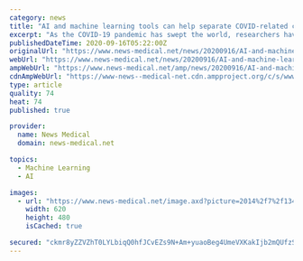 ```yaml
---
category: news
title: "AI and machine learning tools can help separate COVID-related claims"
excerpt: "As the COVID-19 pandemic has swept the world, researchers have published hundreds of papers each week reporting their findings - many of which have not undergone a thorough peer review process to gauge their reliability."
publishedDateTime: 2020-09-16T05:22:00Z
originalUrl: "https://www.news-medical.net/news/20200916/AI-and-machine-learning-tools-can-help-separate-COVID-related-claims.aspx"
webUrl: "https://www.news-medical.net/news/20200916/AI-and-machine-learning-tools-can-help-separate-COVID-related-claims.aspx"
ampWebUrl: "https://www.news-medical.net/amp/news/20200916/AI-and-machine-learning-tools-can-help-separate-COVID-related-claims.aspx"
cdnAmpWebUrl: "https://www-news--medical-net.cdn.ampproject.org/c/s/www.news-medical.net/amp/news/20200916/AI-and-machine-learning-tools-can-help-separate-COVID-related-claims.aspx"
type: article
quality: 74
heat: 74
published: true

provider:
  name: News Medical
  domain: news-medical.net

topics:
  - Machine Learning
  - AI

images:
  - url: "https://www.news-medical.net/image.axd?picture=2014%2f7%2f134984011-620x480.jpg"
    width: 620
    height: 480
    isCached: true

secured: "ckmr8yZZVZhT0LYLbiqQ0hfJCvEZs9N+Am+yuaoBeg4UmeVXKakIjb2mQUfzSOFE6PVEPdN8p9v4TQRD3FJR/H2TxHbqVvM2NKPKTRWoxg9y20rFJo0qhNeFT8wyZYyv7ydlvBd1TMph7avh2KvpAoS8O7DCi5rgOwLO1Xsdw0qYyMUWQQdEc1We3+sH2XvTG4GDWq+fY1K0S8BCVSyJpzA1vOxbS39OQa5yOw7N1NN/3Dp8OBiPZ+L/Bcy8SKCW1bmAg3N5CYsYk8bCMRyNkUyq4Y3Fddyl0F1f+ZrHvQK7bbCpmO1Ba8nYjDuoD4VgN+cG7lMdaq7/LxxP9YZhMZZaTtTpMQjcw6one/H3CuY=;JzV/m2dHsI8Ye1uSHajWAA=="
---
```


